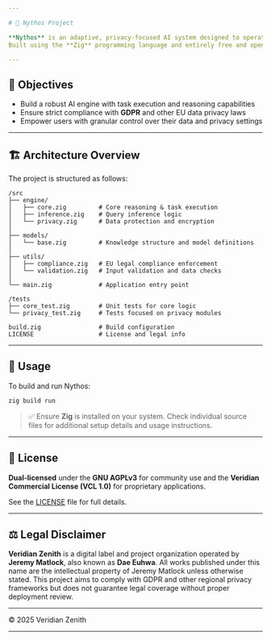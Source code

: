 ```yaml
---

# 🧠 Nythos Project

**Nythos** is an adaptive, privacy-focused AI system designed to operate within the framework of **EU regulations**.
Built using the **Zig** programming language and entirely free and open-source tools, Nythos prioritizes **user control**, **transparency**, and **data privacy**.

---
```


## 🎯 Objectives

* Build a robust AI engine with task execution and reasoning capabilities
* Ensure strict compliance with **GDPR** and other EU data privacy laws
* Empower users with granular control over their data and privacy settings

---

## 🏗️ Architecture Overview

The project is structured as follows:

```
/src
├── engine/
│   ├── core.zig         # Core reasoning & task execution
│   ├── inference.zig    # Query inference logic
│   └── privacy.zig      # Data protection and encryption
│
├── models/
│   └── base.zig         # Knowledge structure and model definitions
│
├── utils/
│   ├── compliance.zig   # EU legal compliance enforcement
│   └── validation.zig   # Input validation and data checks
│
└── main.zig             # Application entry point
```

```
/tests
├── core_test.zig        # Unit tests for core logic
└── privacy_test.zig     # Tests focused on privacy modules

build.zig                # Build configuration
LICENSE                  # License and legal info
```

---

## 🚀 Usage

To build and run Nythos:

```sh
zig build run
```

> ✅ Ensure **Zig** is installed on your system.
> Check individual source files for additional setup details and usage instructions.

---

## 📝 License

**Dual-licensed** under the **GNU AGPLv3** for community use and the **Veridian Commercial License (VCL 1.0)** for proprietary applications.

See the [LICENSE](LICENSE) file for full details.

---

## ⚖️ Legal Disclaimer

**Veridian Zenith** is a digital label and project organization operated by **Jeremy Matlock**, also known as **Dae Euhwa**.
All works published under this name are the intellectual property of Jeremy Matlock unless otherwise stated.
This project aims to comply with GDPR and other regional privacy frameworks but does not guarantee legal coverage without proper deployment review.

---

© 2025 Veridian Zenith

---
